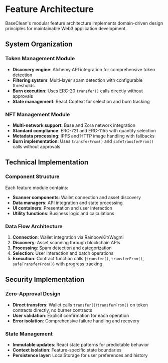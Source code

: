 # Feature Architecture

BaseClean's modular feature architecture implements domain-driven design principles for maintainable Web3 application development.

## **System Organization**

### **Token Management Module**
- **Discovery engine**: Alchemy API integration for comprehensive token detection
- **Filtering system**: Multi-layer spam detection with configurable thresholds
- **Burn execution**: Uses ERC-20 `transfer()` calls directly without approvals
- **State management**: React Context for selection and burn tracking

### **NFT Management Module**  
- **Multi-network support**: Base and Zora network integration
- **Standard compliance**: ERC-721 and ERC-1155 with quantity selection
- **Metadata processing**: IPFS and HTTP image handling with fallbacks
- **Burn implementation**: Uses `transferFrom()` and `safeTransferFrom()` calls without approvals

## **Technical Implementation**

### **Component Structure**
Each feature module contains:
- **Scanner components**: Wallet connection and asset discovery
- **Data managers**: API integration and state processing  
- **UI containers**: Presentation and user interaction
- **Utility functions**: Business logic and calculations

### **Data Flow Architecture**
1. **Connection**: Wallet integration via RainbowKit/Wagmi
2. **Discovery**: Asset scanning through blockchain APIs
3. **Processing**: Spam detection and categorization
4. **Selection**: User interaction and batch operations
5. **Execution**: Contract function calls (`transfer()`, `transferFrom()`, `safeTransferFrom()`) with progress tracking

## **Security Implementation**

### **Zero-Approval Design**
- **Direct transfers**: Wallet calls `transfer()`/`transferFrom()` on token contracts directly, no burner contracts
- **User validation**: Explicit confirmation for each operation
- **Error isolation**: Comprehensive failure handling and recovery

### **State Management**
- **Immutable updates**: React state patterns for predictable behavior
- **Context isolation**: Feature-specific state boundaries
- **Persistence layer**: LocalStorage for user preferences and history 